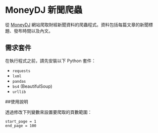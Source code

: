 # MoneyDJ 新聞爬蟲

從 [MoneyDJ](https://www.moneydj.com/kmdj/news/newsreallist.aspx?a=mb010000) 網站爬取財經新聞資料的爬蟲程式。資料包括每篇文章的新聞標題、發布時間以及內文。

## 需求套件

在執行程式之前，請先安裝以下 Python 套件：

- `requests`
- `lxml`
- `pandas`
- `bs4` (BeautifulSoup)
- `urllib`

##使用說明

透過修改下列變數來設置要爬取的頁數範圍：
```
start_page = 1
end_page = 100
```
